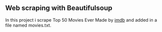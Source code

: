 ## Web scraping with Beautifulsoup
In this project i scrape Top 50 Movies Ever Made by [imdb](https://www.imdb.com/list/ls055386972/https://www.imdb.com/list/ls055386972/) and added in a file named movies.txt.
